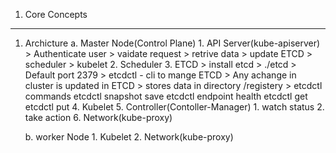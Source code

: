 1. Core Concepts
-----------------
1. Archicture
    a. Master Node(Control Plane)
        1. API Server(kube-apiserver)
            > Authenticate user
            > vaidate request
            > retrive data 
            > update ETCD
            > scheduler
            > kubelet
        2. Scheduler
        3. ETCD
            > install etcd
            > ./etcd
            > Default port 2379
            > etcdctl - cli to mange ETCD
            > Any achange in cluster is updated in ETCD
            > stores data in directory /registery
            > etcdctl commands
                etcdctl snapshot save 
                etcdctl endpoint health
                etcdctl get
                etcdctl put
        4. Kubelet
        5. Controller(Contoller-Manager)
            1. watch status
            2. take action
        6. Network(kube-proxy)

    b. worker Node
        1. Kubelet
        2. Network(kube-proxy)
